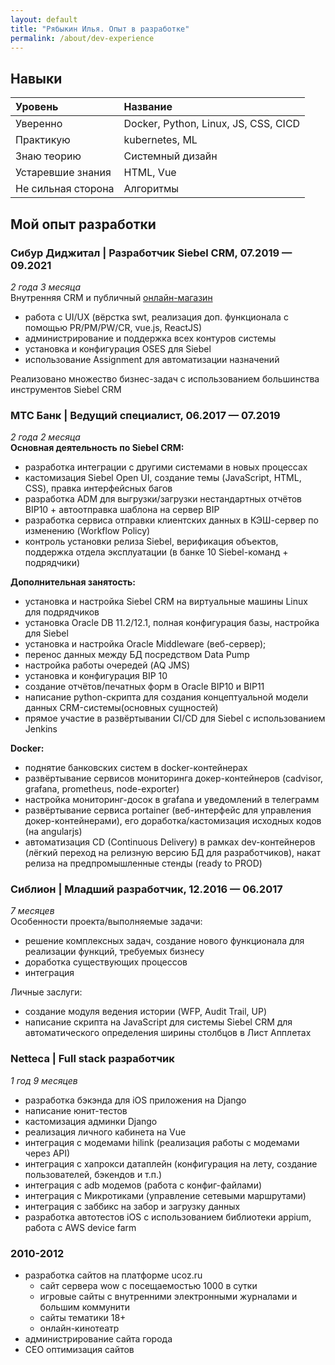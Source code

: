 ```yaml
---
layout: default
title: "Рябыкин Илья. Опыт в разработке"
permalink: /about/dev-experience
---
```

## Навыки

| Уровень            | Название                             |
|:-------------------|:-------------------------------------|
| Уверенно           | Docker, Python, Linux, JS, CSS, CICD |
| Практикую         | kubernetes, ML                           |
| Знаю теорию        | Системный дизайн                     |
| Устаревшие знания  | HTML, Vue                            |
| Не сильная сторона | Алгоритмы                            |

## Мой опыт разработки
<a id="SIBUR"></a>
### Сибур Диджитал | Разработчик Siebel CRM, 07.2019 — 09.2021
*2 года 3 месяца*  
Внутренняя CRM и публичный [онлайн-магазин](https://eshop.sibur.ru/)
- работа с UI/UX (вёрстка swt, реализация доп. функционала с помощью PR/PM/PW/CR, vue.js, ReactJS)
- администрирование и поддержка всех контуров системы
- установка и конфигурация OSES для Siebel
- использование Assignment для автоматизации назначений

Реализовано множество бизнес-задач с использованием большинства инструментов Siebel CRM

<a id="MTSB"></a>
### МТС Банк | Ведущий специалист, 06.2017 — 07.2019
*2 года 2 месяца*  
**Основная деятельность по Siebel CRM:**
- разработка интеграции с другими системами в новых процессах
- кастомизация Siebel Open UI, создание темы (JavaScript, HTML, CSS), правка интерфейсных багов
- разработка ADM для выгрузки/загрузки нестандартных отчётов BIP10 + автоотправка шаблона на сервер BIP
- разработка сервиса отправки клиентских данных в КЭШ-сервер по изменению (Workflow Policy)
- контроль установки релиза Siebel, верификация объектов, поддержка отдела эксплуатации (в банке 10 Siebel-команд + подрядчики)

**Дополнительная занятость:**
- установка и настройка Siebel CRM на виртуальные машины Linux для подрядчиков
- установка Oracle DB 11.2/12.1, полная конфигурация базы, настройка для Siebel
- установка и настройка Oracle Middleware (веб-сервер);
- перенос данных между БД посредством Data Pump
- настройка работы очередей (AQ JMS)
- установка и конфигурация BIP 10
- создание отчётов/печатных форм в Oracle BIP10 и BIP11
- написание python-скрипта для создания концептуальной модели данных CRM-системы(основных сущностей)
- прямое участие в развёртывании CI/CD для Siebel с использованием Jenkins

**Docker:**
- поднятие банковских систем в docker-контейнерах
- развёртывание сервисов мониторинга докер-контейнеров (cadvisor, grafana, prometheus, node-exporter)
- настройка мониторинг-досок в grafana и уведомлений в телеграмм
- развёртывание сервиса portainer (веб-интерфейс для управления докер-контейнерами), его доработка/кастомизация исходных кодов (на angularjs)
- автоматизация CD (Continuous Delivery) в рамках dev-контейнеров (лёгкий переход на релизную версию БД для разработчиков), накат релиза на предпромышленные стенды (ready to PROD)


<a id="Siblion"></a>
### Сиблион | Младший разработчик, 12.2016 — 06.2017  
*7 месяцев*  
Особенности проекта/выполняемые задачи:  
- решение комплексных задач, создание нового функционала для реализации функций, требуемых бизнесу
- доработка существующих процессов
- интеграция

Личные заслуги:
- создание модуля ведения истории (WFP, Audit Trail, UP)
- написание скрипта на JavaScript для системы Siebel CRM для автоматического определения ширины столбцов в Лист Апплетах

<a id="Netteca"></a>
### Netteca | Full stack разработчик
*1 год 9 месяцев*
- разработка бэкэнда для iOS приложения на Django
- написание юнит-тестов
- кастомизация админки Django
- реализация личного кабинета на Vue
- интеграция с модемами hilink (реализация работы с модемами через API)
- интеграция с хапрокси датаплейн (конфигурация на лету, создание пользователей, бэкендов и т.п.)
- интеграция с adb модемов (работа с конфиг-файлами)
- интеграция с Микротиками (управление сетевыми маршрутами)
- интеграция с заббикс на забор и загрузку данных
- разработка автотестов iOS с использованием библиотеки appium, работа с AWS device farm

### 2010-2012
- разработка сайтов на платформе ucoz.ru
    - сайт сервера wow с посещаемостью 1000 в сутки
    - игровые сайты с внутренними электронными журналами и большим коммунити
    - сайты тематики 18+
    - онлайн-кинотеатр
- администрирование сайта города 
- СЕО оптимизация сайтов

